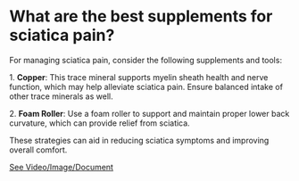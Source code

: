 # What are the best supplements for sciatica pain?

For managing sciatica pain, consider the following supplements and tools:

1\. **Copper**: This trace mineral supports myelin sheath health and nerve function, which may help alleviate sciatica pain. Ensure balanced intake of other trace minerals as well.

2\. **Foam Roller**: Use a foam roller to support and maintain proper lower back curvature, which can provide relief from sciatica.

These strategies can aid in reducing sciatica symptoms and improving overall comfort.

 [See Video/Image/Document](https://hls-player.drberg.com/asset?path=migrated-assets/youtube-videos-how-to-fix-severe-sciatica)